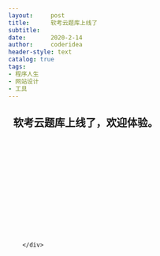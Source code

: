 ```yaml
---
layout:     post
title:      软考云题库上线了
subtitle:   
date:       2020-2-14
author:     coderidea
header-style: text
catalog: true
tags:
- 程序人生
- 网站设计
- 工具
--- 
```

<div class="postBody">
			<div id="cnblogs_post_body" class="blogpost-body"><h2><strong>  软考云题库上线了，欢迎体验。</strong></h2>
<p>  <img src="https://images2018.cnblogs.com/blog/323522/201805/323522-20180523070432606-93909763.jpg" alt="" /></p>
<p> </p>
<p><img src="https://images2018.cnblogs.com/blog/323522/201805/323522-20180523070447258-1940755334.jpg" alt="" /></p>
<p> </p>
<p><img src="https://images2018.cnblogs.com/blog/323522/201805/323522-20180523070503452-515071356.jpg" alt="" /></p>
<p> </p>
<p><img src="https://images2018.cnblogs.com/blog/323522/201805/323522-20180523070512791-983267565.jpg" alt="" /></p>
<p> </p>
<p><img src="https://images2018.cnblogs.com/blog/323522/201805/323522-20180523070521200-1461336859.jpg" alt="" /></p></div><div id="MySignature"></div>
<div class="clear"></div>
<div id="blog_post_info_block">
<div id="BlogPostCategory"></div>
<div id="EntryTag"></div>
<div id="blog_post_info">
</div>
<div class="clear"></div>
<div id="post_next_prev"></div>
</div>


		</div>